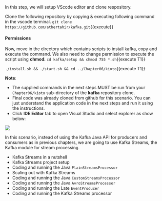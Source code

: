 In this step, we will setup VScode editor and clone respository.

Clone the following repository by copying & executing following command in the vscode terminal.
`git clone https://github.com/athertahir/kafka.git`{{execute}}

#### Permissions
Now, move in the directory which contains scripts to install kafka, copy and execute the command. We also need to change permission to execute the script using **chmod**.
`cd kafka/setup && chmod 755 *.sh`{{execute T1}} 

`./install.sh && ./start.sh && cd ../Chapter06/kioto`{{execute T1}} 

**Note:**
- The supplied commands in the next steps MUST be run from your `Chapter06/kioto` sub-directory of the **kafka** repository clone.
- Final code was already cloned from github for this scenario. You can just understand the application code in the next steps and run it using the instructions.
- Click **IDE Editor** tab to open Visual Studio and select explorer as show below:

![](https://github.com/fenago/katacoda-scenarios/raw/master/apache-kafka/1.JPG)


In this scenario, instead of using the Kafka Java API for producers and consumers as in previous chapters, we are going to use Kafka Streams, the Kafka module for stream processing.

- Kafka Streams in a nutshell
- Kafka Streams project setup
- Coding and running the Java `PlainStreamsProcessor`
- Scaling out with Kafka Streams
- Coding and running the Java `CustomStreamsProcessor`
- Coding and running the Java `AvroStreamsProcessor`
- Coding and running the Late `EventProducer`
- Coding and running the Kafka Streams processor